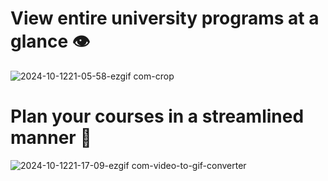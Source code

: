 # View entire university programs at a glance 👁️
![2024-10-1221-05-58-ezgif com-crop](https://github.com/user-attachments/assets/137b2e32-fe76-493d-a0f8-92c5d2305ecb)

# Plan your courses in a streamlined manner 🔨
![2024-10-1221-17-09-ezgif com-video-to-gif-converter](https://github.com/user-attachments/assets/d0f0994f-c57a-4bc2-a33e-2e6ba1b944c3)
